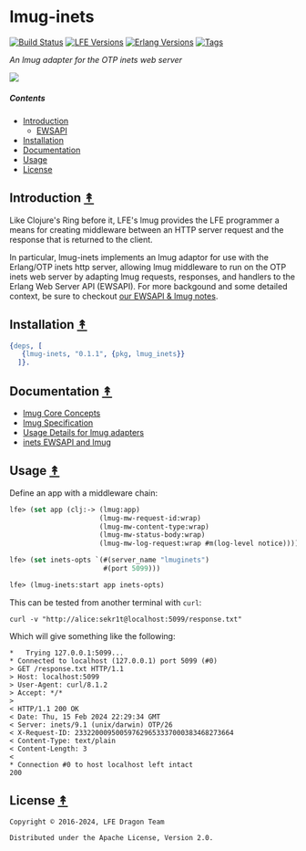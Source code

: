 # lmug-inets

[![Build Status][gh-actions-badge]][gh-actions]
[![LFE Versions][lfe-badge]][lfe]
[![Erlang Versions][erlang-badge]][versions]
[![Tags][github-tags-badge]][github-tags]

*An lmug adapter for the OTP inets web server*

[![][logo]][logo-large]

##### Contents

* [Introduction](#introduction-)
  * [EWSAPI](#ewsapi-)
* [Installation](#installation-)
* [Documentation](#documentation-)
* [Usage](#usage-)
* [License](#license-)


## Introduction [&#x219F;](#contents)

Like Clojure's Ring before it, LFE's lmug provides the LFE programmer a means
for creating middleware between an HTTP server request and the response that
is returned to the client.

In particular, lmug-inets implements an lmug adaptor for use with the
Erlang/OTP inets http server, allowing lmug middleware to run on the OTP inets
web server by adapting lmug requests, responses, and handlers to the Erlang Web
Server API (EWSAPI). For more backgound and some detailed context, be sure to 
checkout [our EWSAPI & lmug notes](./docs/ewsapi.md).

## Installation [&#x219F;](#contents)

```erlang
{deps, [
   {lmug-inets, "0.1.1", {pkg, lmug_inets}}
  ]}.
```

## Documentation [&#x219F;](#contents)

* [lmug Core Concepts](https://github.com/lfe-mug/lmug/blob/main/docs/core-concepts.md)
* [lmug Specification](https://github.com/lfe-mug/lmug/blob/main/docs/lmug-spec.md)
* [Usage Details for lmug adapters](https://github.com/lfe-mug/lmug/blob/main/docs/usage-details.md)
* [inets EWSAPI and lmug](./docs/ewsapi.md)

## Usage [&#x219F;](#contents)

Define an app with a middleware chain:

```lisp
lfe> (set app (clj:-> (lmug:app)
                      (lmug-mw-request-id:wrap)
                      (lmug-mw-content-type:wrap)
                      (lmug-mw-status-body:wrap)
                      (lmug-mw-log-request:wrap #m(log-level notice))))
```

```lisp
lfe> (set inets-opts `(#(server_name "lmuginets")
                       #(port 5099)))
```

```lisp
lfe> (lmug-inets:start app inets-opts)
```

This can be tested from another terminal with `curl`:

``` shell
curl -v "http://alice:sekr1t@localhost:5099/response.txt"
```

Which will give something like the following:

``` shell
*   Trying 127.0.0.1:5099...
* Connected to localhost (127.0.0.1) port 5099 (#0)
> GET /response.txt HTTP/1.1
> Host: localhost:5099
> User-Agent: curl/8.1.2
> Accept: */*
>
< HTTP/1.1 200 OK
< Date: Thu, 15 Feb 2024 22:29:34 GMT
< Server: inets/9.1 (unix/darwin) OTP/26
< X-Request-ID: 233220009500597629653337000383468273664
< Content-Type: text/plain
< Content-Length: 3
<
* Connection #0 to host localhost left intact
200
```

## License [&#x219F;](#contents)

```
Copyright © 2016-2024, LFE Dragon Team

Distributed under the Apache License, Version 2.0.
```

[//]: ---Named-Links---

[logo]: priv/images/lmug-inets.png
[logo-large]: priv/images/lmug-inets-large.png
[gh-actions-badge]: https://github.com/lfe-mug/lmug-inets/workflows/ci%2Fcd/badge.svg
[gh-actions]: https://github.com/lfe-mug/lmug-inets/actions
[lfe]: https://github.com/lfe/lfe
[lfe-badge]: https://img.shields.io/badge/lfe-2.1-blue.svg
[erlang-badge]: https://img.shields.io/badge/erlang-21%20to%2026-blue.svg
[versions]: https://github.com/lfe-mug/lmug-inets/blob/master/.github/workflows/cicd.yml
[github-tags]: https://github.com/lfe-mug/lmug-inets/tags
[github-tags-badge]: https://img.shields.io/github/tag/lfe-mug/lmug-inets.svg
